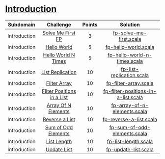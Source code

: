 # [Introduction](https://www.hackerrank.com/domains/fp?filters%5Bsubdomains%5D%5B%5D=intro)

| Subdomain |                                                          Challenge                                                         | Points |                                                                                          Solution                                                                                         |
|:---:|:--------------------------------------------------------------------------------------------------------------------------:|:------:|:-----------------------------------------------------------------------------------------------------------------------------------------------------------------------------------------:|
|  Introduction  | [Solve Me First FP](https://www.hackerrank.com/challenges/fp-solve-me-first/problem)                                       |  3   | [fp-solve-me-first.scala](https://github.com/Shogun89/Hackerrank/blob/master/Functional%20Programming/Introduction/fp-solve-me-first.scala)                |
|  Introduction  | [Hello World](https://www.hackerrank.com/challenges/fp-hello-world/problem)                                       |  5   | [fp-hello-world.scala](https://github.com/Shogun89/Hackerrank/blob/master/Functional%20Programming/Introduction/fp-hello-world.scala)                |   
|  Introduction  | [Hello World N Times](https://www.hackerrank.com/challenges/fp-hello-world-n-times/problem)                                       |  5   | [fp-hello-world-n-times.scala](https://github.com/Shogun89/Hackerrank/blob/master/Functional%20Programming/Introduction/fp-hello-world-n-times.scala)                |  
|  Introduction  | [List Replication](https://www.hackerrank.com/challenges/fp-list-replication/problem)                                       |  10   | [fp-list-replication.scala](https://github.com/Shogun89/Hackerrank/blob/master/Functional%20Programming/Introduction/fp-list-replication.scala)                | 
|  Introduction  | [Filter Array](https://www.hackerrank.com/challenges/fp-filter-array/problem)                                       |  10   | [fp-filter-array.scala](https://github.com/Shogun89/Hackerrank/blob/master/Functional%20Programming/Introduction/fp-filter-array.scala)                | 
|  Introduction  | [Filter Positions in a List](https://www.hackerrank.com/challenges/fp-filter-positions-in-a-list/problem)                                       |  10   | [fp-filter-positions-in-a-list.scala](https://github.com/Shogun89/Hackerrank/blob/master/Functional%20Programming/Introduction/fp-positions-in-a-list.scala)                | 
|  Introduction  | [Array Of N Elements](https://www.hackerrank.com/challenges/fp-array-of-n-elements/problem)                                       |  10   | [fp-array-of-n-elements.scala](https://github.com/Shogun89/Hackerrank/blob/master/Functional%20Programming/Introduction/fp-array-of-n-elements.scala)                |
|  Introduction  | [Reverse a List](https://www.hackerrank.com/challenges/fp-reverse-a-list/problem)                                       |  10   | [fp-reverse-a-list.scala](https://github.com/Shogun89/Hackerrank/blob/master/Functional%20Programming/Introduction/fp-reverse-a-list.scala)                | 
|  Introduction  | [Sum of Odd Elements](https://www.hackerrank.com/challenges/fp-sum-of-odd-elements/problem)                                       |  10   | [fp-sum-of-odd-elements.scala](https://github.com/Shogun89/Hackerrank/blob/master/Functional%20Programming/Introduction/fp-sum-of-odd-elements.scala)                | 
|  Introduction  | [List Length](https://www.hackerrank.com/challenges/fp-list-length/problem)                                       |  10   | [fp-list-length.scala](https://github.com/Shogun89/Hackerrank/blob/master/Functional%20Programming/Introduction/fp-list-length.scala)                |
|  Introduction  | [Update List](https://www.hackerrank.com/challenges/fp-update-list/problem)                                       |  10   | [fp-update-list.scala](https://github.com/Shogun89/Hackerrank/blob/master/Functional%20Programming/Introduction/fp-update-list.scala)                |

